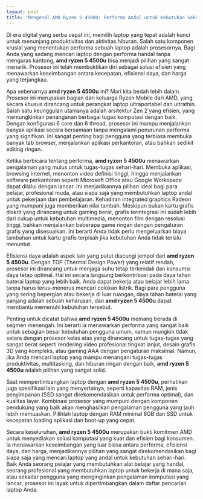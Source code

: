 ```yaml
---
layout: post
title: "Mengenal AMD Ryzen 5 4500U: Performa Andal untuk Kebutuhan Sehari-hari"
---
```


Di era digital yang serba cepat ini, memilih laptop yang tepat adalah kunci untuk menunjang produktivitas dan aktivitas hiburan. Salah satu komponen krusial yang menentukan performa sebuah laptop adalah prosesornya. Bagi Anda yang sedang mencari laptop dengan performa handal tanpa menguras kantong, **amd ryzen 5 4500u** bisa menjadi pilihan yang sangat menarik. Prosesor ini telah membuktikan diri sebagai solusi efisien yang menawarkan keseimbangan antara kecepatan, efisiensi daya, dan harga yang terjangkau.

Apa sebenarnya **amd ryzen 5 4500u** ini? Mari kita bedah lebih dalam. Prosesor ini merupakan bagian dari keluarga Ryzen Mobile dari AMD, yang secara khusus dirancang untuk perangkat laptop ultraportabel dan ultrathin. Salah satu keunggulan utamanya adalah arsitektur Zen 2 yang efisien, yang memungkinkan penanganan berbagai tugas komputasi dengan baik. Dengan konfigurasi 6 core dan 6 thread, prosesor ini mampu menjalankan banyak aplikasi secara bersamaan tanpa mengalami penurunan performa yang signifikan. Ini sangat penting bagi pengguna yang terbiasa membuka banyak tab browser, menjalankan aplikasi perkantoran, atau bahkan sedikit editing ringan.

Ketika berbicara tentang performa, **amd ryzen 5 4500u** menawarkan pengalaman yang mulus untuk tugas-tugas sehari-hari. Membuka aplikasi, browsing internet, menonton video definisi tinggi, hingga menjalankan software perkantoran seperti Microsoft Office atau Google Workspace dapat dilalui dengan lancar. Ini menjadikannya pilihan ideal bagi para pelajar, profesional muda, atau siapa saja yang membutuhkan laptop andal untuk pekerjaan dan pembelajaran. Kehadiran integrated graphics Radeon yang mumpuni juga memberikan nilai tambah. Meskipun bukan kartu grafis diskrit yang dirancang untuk gaming berat, grafis terintegrasi ini sudah lebih dari cukup untuk kebutuhan multimedia, menonton film dengan resolusi tinggi, bahkan menjalankan beberapa game ringan dengan pengaturan grafis yang disesuaikan. Ini berarti Anda tidak perlu mengeluarkan biaya tambahan untuk kartu grafis terpisah jika kebutuhan Anda tidak terlalu menuntut.

Efisiensi daya adalah aspek lain yang patut diacungi jempol dari **amd ryzen 5 4500u**. Dengan TDP (Thermal Design Power) yang relatif rendah, prosesor ini dirancang untuk menjaga suhu tetap terkendali dan konsumsi daya tetap optimal. Hal ini secara langsung berkontribusi pada daya tahan baterai laptop yang lebih baik. Anda dapat bekerja atau belajar lebih lama tanpa harus terus-menerus mencari colokan listrik. Bagi para pengguna yang sering bepergian atau bekerja di luar ruangan, daya tahan baterai yang panjang adalah sebuah keharusan, dan **amd ryzen 5 4500u** dapat membantu memenuhi kebutuhan tersebut.

Penting untuk dicatat bahwa **amd ryzen 5 4500u** memang berada di segmen menengah. Ini berarti ia menawarkan performa yang sangat baik untuk sebagian besar kebutuhan pengguna umum, namun mungkin tidak setara dengan prosesor kelas atas yang dirancang untuk tugas-tugas yang sangat berat seperti rendering video profesional tingkat lanjut, desain grafis 3D yang kompleks, atau gaming AAA dengan pengaturan maksimal. Namun, jika Anda mencari laptop yang mampu menangani tugas-tugas produktivitas, multitasking, dan hiburan ringan dengan baik, **amd ryzen 5 4500u** adalah pilihan yang sangat solid.

Saat mempertimbangkan laptop dengan **amd ryzen 5 4500u**, perhatikan juga spesifikasi lain yang menyertainya, seperti kapasitas RAM, jenis penyimpanan (SSD sangat direkomendasikan untuk performa optimal), dan kualitas layar. Kombinasi prosesor yang mumpuni dengan komponen pendukung yang baik akan menghasilkan pengalaman pengguna yang jauh lebih memuaskan. Pilihlah laptop dengan RAM minimal 8GB dan SSD untuk kecepatan loading aplikasi dan boot-up yang cepat.

Secara keseluruhan, **amd ryzen 5 4500u** merupakan bukti komitmen AMD untuk menyediakan solusi komputasi yang kuat dan efisien bagi konsumen. Ia menawarkan keseimbangan yang luar biasa antara performa, efisiensi daya, dan harga, menjadikannya pilihan yang sangat direkomendasikan bagi siapa saja yang mencari laptop yang andal untuk kebutuhan sehari-hari. Baik Anda seorang pelajar yang membutuhkan alat belajar yang handal, seorang profesional yang membutuhkan laptop untuk bekerja di mana saja, atau sekadar pengguna yang menginginkan pengalaman komputasi yang lancar, prosesor ini layak untuk dipertimbangkan dalam daftar pencarian laptop Anda.
